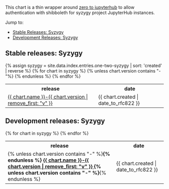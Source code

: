 <html>
<body>

<p>This chart is a thin wrapper around <a
href="https://zero-to-jupyterhub.readthedocs.io/en/latest/">zero to
jupyterhub</a> to allow authentication with shibboleth for syzygy project
JupyterHub instances.</p>


Jump to:

<ul>
<li><a href="#stable-releases-syzygy">Stable Releases: Syzygy</a></li>
<li><a href="#development-releases-syzygy">Development Releases: Syzygy</a></li>
</ul>

<h2>Stable releases: Syzygy</h2>
{% assign syzygy = site.data.index.entries.one-two-syzygy | sort: 'created' | reverse %}
<table>
  <tr>
    <th>release</th>
    <th>date</th>
  </tr>
  {% for chart in syzygy %}
    {% unless chart.version contains "-"%}
    <tr>
      <td>
      <a href="{{ chart.urls[0] }}">
          {{ chart.name }}-{{ chart.version | remove_first: "v" }}
      </a>
      </td>
      <td>
      <span class='date'>{{ chart.created | date_to_rfc822 }}</span>
      </td>
    </tr>
    {% endunless %}
  {% endfor %}
</table>

<h2>Development releases: Syzygy</h2>
<table>
  <tr>
    <th>release</th>
    <th>date</th>
  </tr>
  {% for chart in syzygy %}
    <tr>
      <td>
      {% unless chart.version contains "-" %}<b>{% endunless %}
      <a href="{{ chart.urls[0] }}">
          {{ chart.name }}-{{ chart.version | remove_first: "v" }}
      </a>
      {% unless chart.version contains "-" %}</b>{% endunless %}
      </td>
      <td>
      <span class='date'>{{ chart.created | date_to_rfc822 }}</span>
      </td>
    </tr>
  {% endfor %}
</table>
</body>
</html>

